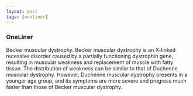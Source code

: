 ```yaml
---
layout: post
tags: [oneliner]
---
```



### OneLiner

Becker muscular dystrophy. Becker muscular dystrophy is an X-linked recessive disorder caused by a partially functioning dystrophin gene, resulting in muscular weakness and replacement of muscle with fatty tissue. The distribution of weakness can be similar to that of Duchenne muscular dystrophy. However, Duchenne muscular dystrophy presents in a younger age group, and its symptoms are more severe and progress much faster than those of Becker muscular dystrophy.
